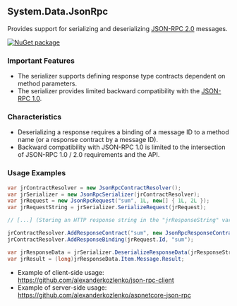 ## System.Data.JsonRpc

Provides support for serializing and deserializing [JSON-RPC 2.0](http://www.jsonrpc.org/specification) messages.

[![NuGet package](https://img.shields.io/nuget/v/System.Data.JsonRpc.svg?style=flat-square)](https://www.nuget.org/packages/System.Data.JsonRpc)

### Important Features

- The serializer supports defining response type contracts dependent on method parameters.
- The serializer provides limited backward compatibility with the [JSON-RPC 1.0](http://www.jsonrpc.org/specification_v1).

### Characteristics

- Deserializing a response requires a binding of a message ID to a method name (or a response contract by a message ID).
- Backward compatibility with JSON-RPC 1.0 is limited to the intersection of JSON-RPC 1.0 / 2.0 requirements and the API.

### Usage Examples

```cs
var jrContractResolver = new JsonRpcContractResolver();
var jrSerializer = new JsonRpcSerializer(jrContractResolver);
var jrRequest = new JsonRpcRequest("sum", 1L, new[] { 1L, 2L });
var jrRequestString = jrSerializer.SerializeRequest(jrRequest);

// [...] (Storing an HTTP response string in the "jrResponseString" variable)

jrContractResolver.AddResponseContract("sum", new JsonRpcResponseContract(typeof(long)));
jrContractResolver.AddResponseBinding(jrRequest.Id, "sum");

var jrResponseData = jrSerializer.DeserializeResponseData(jrResponseString);
var jrResult = (long)jrResponseData.Item.Message.Result;
```

- Example of client-side usage: https://github.com/alexanderkozlenko/json-rpc-client
- Example of server-side usage: https://github.com/alexanderkozlenko/aspnetcore-json-rpc
